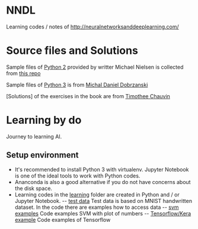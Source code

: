 # NNDL
Learning codes / notes of http://neuralnetworksanddeeplearning.com/

# Source files and Solutions
Sample files of [Python 2](./python2.7) provided by writter Michael Nielsen is collected from [this repo](https://github.com/mnielsen/neural-networks-and-deep-learning)

Sample files of [Python 3](./python3.5) is from [Michal Daniel Dobrzanski](https://github.com/MichalDanielDobrzanski/DeepLearningPython35)

[Solutions] of the exercises in the book are from [Timothee Chauvin](https://github.com/TimotheeChauvin/NNDL-solutions)

# Learning by do

Journey to learning AI.

## Setup environment

- It's recommended to install Python 3 with virtualenv. Jupyter Notebook is one of the ideal tools to work with Python codes.
- Ananconda is also a good alternative if you do not have concerns about the disk space.
- Learning codes in the [learning](./learning) folder are created in Python and / or Jupyter Notebook.
  -- [test data](./learning/chapter1/chapter1.python2.ipynb) Test data is based on MNIST handwritten dataset. In the code there are examples how to access data
  -- [svm examples](./learning/chapter1/svm.ipynb) Code examples SVM with plot of numbers
  -- [Tensorflow/Kera example](./learning/chapter1/tf_mnist.ipynb) Code examples of Tensorflow
